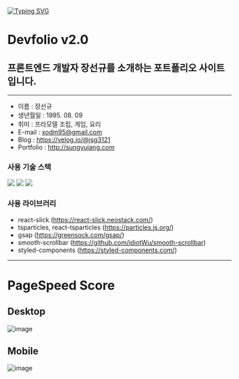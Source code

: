 [![Typing SVG](https://readme-typing-svg.herokuapp.com?size=45&color=61DAFB&vCenter=true&width=800&lines=%EC%95%88%EB%85%95%ED%95%98%EC%84%B8%EC%9A%94+FrontEnd+Developer+%EC%9E%A5%EC%84%A0%EA%B7%9C+%EC%9E%85%EB%8B%88%EB%8B%A4)](https://git.io/typing-svg)

# Devfolio v2.0

## 프론트엔드 개발자 장선규를 소개하는 포트폴리오 사이트 입니다.

---

- 이름 : 장선규
- 생년월일 : 1995. 08. 09
- 취미 : 프라모델 조립, 게임, 요리
- E-mail : xodm95@gmail.com
- Blog : https://velog.io/@jsg3121
- Portfolio : http://sungyujang.com

### 사용 기술 스택

<img src="https://img.shields.io/badge/Next.js-000000?style=flat-square&logo=Next.js&logoColor=white"/> <img src="https://img.shields.io/badge/TypeScript-3178C6?style=flat-square&logo=TypeScript&logoColor=white"/> <img src="https://img.shields.io/badge/SCSS-CC6699?style=flat-square&logo=Sass&logoColor=white"/>

### 사용 라이브러리

- react-slick (https://react-slick.neostack.com/)
- tsparticles, react-tsparticles (https://particles.js.org/)
- gsap (https://greensock.com/gsap/)
- smooth-scrollbar (https://github.com/idiotWu/smooth-scrollbar)
- styled-components (https://styled-components.com/)

---

# PageSpeed Score

## Desktop

![image](https://user-images.githubusercontent.com/44659617/180692241-2998a3fc-b2bb-4f97-90a7-bd19b6560be4.png)


## Mobile

![image](https://user-images.githubusercontent.com/44659617/195227053-2d052a4e-7e29-4747-bbef-434e50d12762.png)

